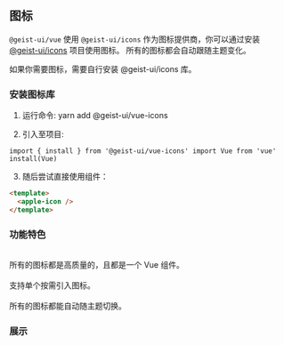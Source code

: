 ## 图标

`@geist-ui/vue` 使用 `@geist-ui/icons` 作为图标提供商，你可以通过安装 [@geist-ui/icons](https://github.com/geist-org/vue-icons) 项目使用图标。
所有的图标都会自动跟随主题变化。

<zi-note type="warning" label="提示">
如果你需要图标，需要自行安装 <zi-code>@geist-ui/icons</zi-code> 库。
</zi-note>

<zi-spacer :y="2"></zi-spacer>

### 安装图标库

1. 运行命令: <zi-code>yarn add @geist-ui/vue-icons</zi-code>

2. 引入至项目:

```vue
import { install } from '@geist-ui/vue-icons' import Vue from 'vue' install(Vue)
```

3. 随后尝试直接使用组件：

```html
<template>
  <apple-icon />
</template>
```

<zi-spacer :y="2"></zi-spacer>

### 功能特色

<br>

<zi-dot type="success">
所有的图标都是高质量的，且都是一个 Vue 组件。
</zi-dot>

<br>
<br>

<zi-dot type="success">
支持单个按需引入图标。
</zi-dot>

<br>
<br>

<zi-dot type="success">
所有的图标都能自动随主题切换。
</zi-dot>

<zi-spacer :y="2"></zi-spacer>

### 展示

<ex-exhibits></ex-exhibits>

<zi-spacer :y="3"></zi-spacer>
